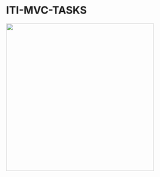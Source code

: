 # ITI-MVC-TASKS
<a href="https://github.com/mazidan77/ITI-MVC-TASKS">
  <img width=400 align="center" src="https://github-readme-stats.vercel.app/api/pin/?username=mazidan77&repo=ITI-MVC-TASKS&title_color=ffffff&text_color=c9cacc&icon_color=2bbc8a&bg_color=1d1f21" />
</a>   
